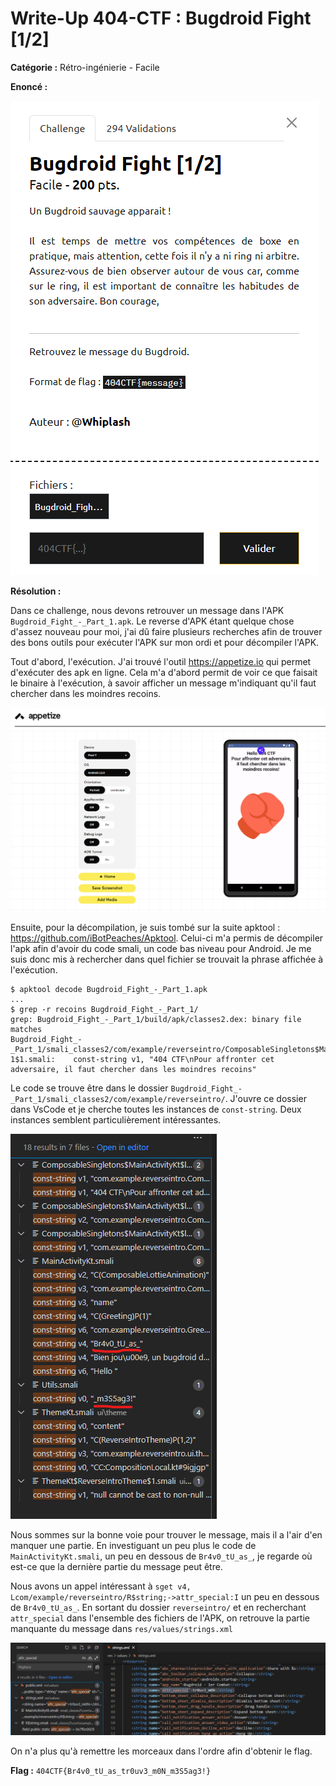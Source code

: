 # Write-Up 404-CTF : Bugdroid Fight [1/2]

__Catégorie :__ Rétro-ingénierie - Facile

**Enoncé :**

![Enoncé](images/enonce.png)

**Résolution :**

Dans ce challenge, nous devons retrouver un message dans l'APK `Bugdroid_Fight_-_Part_1.apk`. Le reverse d'APK étant quelque chose d'assez nouveau pour moi, j'ai dû faire plusieurs recherches afin de trouver des bons outils pour exécuter l'APK sur mon ordi et pour décompiler l'APK.

Tout d'abord, l'exécution. J'ai trouvé l'outil https://appetize.io qui permet d'exécuter des apk en ligne. Cela m'a d'abord permit de voir ce que faisait le binaire à l'exécution, à savoir afficher un message m'indiquant qu'il faut chercher dans les moindres recoins.

![Image1](images/image1.png)

Ensuite, pour la décompilation, je suis tombé sur la suite apktool : https://github.com/iBotPeaches/Apktool. Celui-ci m'a permis de décompiler l'apk afin d'avoir du code smali, un code bas niveau pour Android. Je me suis donc mis à rechercher dans quel fichier se trouvait la phrase affichée à l'exécution.

```
$ apktool decode Bugdroid_Fight_-_Part_1.apk
...
$ grep -r recoins Bugdroid_Fight_-_Part_1/
grep: Bugdroid_Fight_-_Part_1/build/apk/classes2.dex: binary file matches
Bugdroid_Fight_-_Part_1/smali_classes2/com/example/reverseintro/ComposableSingletons$MainActivityKt$lambda-1$1.smali:    const-string v1, "404 CTF\nPour affronter cet adversaire, il faut chercher dans les moindres recoins"
```

Le code se trouve être dans le dossier `Bugdroid_Fight_-_Part_1/smali_classes2/com/example/reverseintro/`. J'ouvre ce dossier dans VsCode et je cherche toutes les instances de `const-string`. Deux instances semblent particulièrement intéressantes.

![Image2](images/image2.png)

Nous sommes sur la bonne voie pour trouver le message, mais il a l'air d'en manquer une partie. En investiguant un peu plus le code de `MainActivityKt.smali`, un peu en dessous de `Br4v0_tU_as_`, je regarde où est-ce que la dernière partie du message peut être.

Nous avons un appel intéressant à `sget v4, Lcom/example/reverseintro/R$string;->attr_special:I` un peu en dessous de `Br4v0_tU_as_`. En sortant du dossier `reverseintro/` et en recherchant `attr_special` dans l'ensemble des fichiers de l'APK, on retrouve la partie manquante du message dans `res/values/strings.xml`

![Image3](images/image3.png)

On n'a plus qu'à remettre les morceaux dans l'ordre afin d'obtenir le flag.

**Flag :** `404CTF{Br4v0_tU_as_tr0uv3_m0N_m3S5ag3!}`